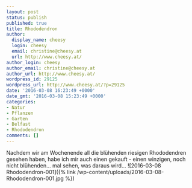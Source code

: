 ```yaml
---
layout: post
status: publish
published: true
title: Rhododendron
author:
  display_name: cheesy
  login: cheesy
  email: christine@cheesy.at
  url: http://www.cheesy.at/
author_login: cheesy
author_email: christine@cheesy.at
author_url: http://www.cheesy.at/
wordpress_id: 29125
wordpress_url: http://www.cheesy.at/?p=29125
date: '2016-03-08 16:23:49 +0000'
date_gmt: '2016-03-08 15:23:49 +0000'
categories:
- Natur
- Pflanzen
- Garten
- Belfast
- Rhododendron
comments: []
---
```

Nachdem wir am Wochenende all die blühenden riesigen Rhododendren gesehen haben, habe ich mir auch einen gekauft - einen winzigen, noch nicht blühenden... mal sehen, was daraus wird...
![2016-03-08 Rhododendron-001]({% link /wp-content/uploads/2016-03-08-Rhododendron-001.jpg %})
